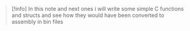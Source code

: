
> [!info] 
> In this note and next ones i will write some simple C functions and structs and see how they would have been converted to assembly in bin files


